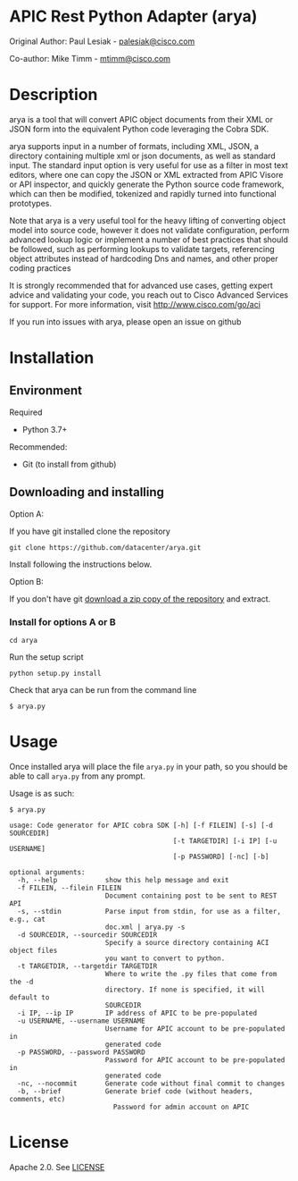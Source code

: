 # APIC Rest Python Adapter (arya)

Original Author: Paul Lesiak - [palesiak@cisco.com](palesiak@cisco.com)

Co-author: Mike Timm - [mtimm@cisco.com](mtimm@cisco.com)

# Description

arya is a tool that will convert APIC object documents from their XML or JSON
form into the equivalent Python code leveraging the Cobra SDK.

arya supports  input in a number of formats, including XML, JSON, a directory containing
multiple xml or json documents, as well as standard input. The standard input
option is very useful for use as a filter in most text editors, where one
can copy the JSON or XML extracted from APIC Visore or API inspector, and quickly
generate the Python source code framework, which can then be modified, tokenized
and rapidly turned into functional prototypes.

Note that arya is a very useful tool for the heavy lifting of converting object
model into source code, however it does not validate configuration, perform
advanced lookup logic or implement a number of best practices that should be
followed, such as performing lookups to validate targets, referencing object
attributes instead of hardcoding Dns and names, and other proper coding practices

It is strongly recommended that for advanced use cases, getting expert advice
and validating your code, you reach out to Cisco Advanced Services for support.
For more information, visit http://www.cisco.com/go/aci

If you run into issues with arya, please open an issue on github


# Installation

## Environment
Required

* Python 3.7+

Recommended:

* Git (to install from github)

## Downloading and installing

Option A:

If you have git installed clone the repository

    git clone https://github.com/datacenter/arya.git

Install following the instructions below.

Option B:

If you don't have git [download a zip copy of the repository](https://github.com/datacenter/arya/archive/master.zip) and extract.  

### Install for options A or B

    cd arya

Run the setup script

    python setup.py install

Check that arya can be run from the command line

    $ arya.py


# Usage

Once installed arya will place the file `arya.py` in your path, so you should be able to call `arya.py` from any prompt.

Usage is as such:

    $ arya.py

    usage: Code generator for APIC cobra SDK [-h] [-f FILEIN] [-s] [-d SOURCEDIR]
                                             [-t TARGETDIR] [-i IP] [-u USERNAME]
                                             [-p PASSWORD] [-nc] [-b]

    optional arguments:
      -h, --help            show this help message and exit
      -f FILEIN, --filein FILEIN
                            Document containing post to be sent to REST API
      -s, --stdin           Parse input from stdin, for use as a filter, e.g., cat
                            doc.xml | arya.py -s
      -d SOURCEDIR, --sourcedir SOURCEDIR
                            Specify a source directory containing ACI object files
                            you want to convert to python.
      -t TARGETDIR, --targetdir TARGETDIR
                            Where to write the .py files that come from the -d
                            directory. If none is specified, it will default to
                            SOURCEDIR
      -i IP, --ip IP        IP address of APIC to be pre-populated
      -u USERNAME, --username USERNAME
                            Username for APIC account to be pre-populated in
                            generated code
      -p PASSWORD, --password PASSWORD
                            Password for APIC account to be pre-populated in
                            generated code
      -nc, --nocommit       Generate code without final commit to changes
      -b, --brief           Generate brief code (without headers, comments, etc)
                              Password for admin account on APIC


# License

Apache 2.0. See [LICENSE](./LICENSE)
